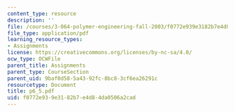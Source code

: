 ```yaml
---
content_type: resource
description: ''
file: /courses/3-064-polymer-engineering-fall-2003/f0772e939e3182b7e4d84da0506a2cad_p6_5.pdf
file_type: application/pdf
learning_resource_types:
- Assignments
license: https://creativecommons.org/licenses/by-nc-sa/4.0/
ocw_type: OCWFile
parent_title: Assignments
parent_type: CourseSection
parent_uid: 9baf0d58-5a43-92fc-8bc8-3cf6ea26291c
resourcetype: Document
title: p6_5.pdf
uid: f0772e93-9e31-82b7-e4d8-4da0506a2cad
---
```

